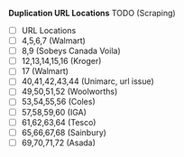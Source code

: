 **Duplication URL Locations**
TODO (Scraping)
- [ ] URL Locations
- [ ] 4,5,6,7 (Walmart)
- [ ] 8,9 (Sobeys Canada Voila)
- [ ] 12,13,14,15,16 (Kroger)
- [ ] 17 (Walmart)
- [ ] 40,41,42,43,44 (Unimarc, url issue)
- [ ] 49,50,51,52 (Woolworths)
- [ ] 53,54,55,56 (Coles)
- [ ] 57,58,59,60 (IGA)
- [ ] 61,62,63,64 (Tesco)
- [ ] 65,66,67,68 (Sainbury)
- [ ] 69,70,71,72 (Asada)
